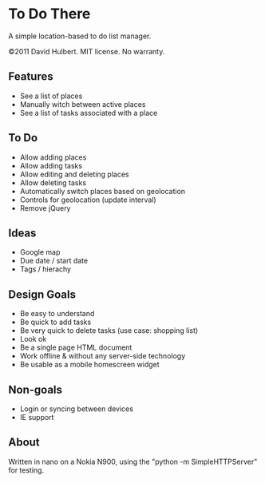 # To Do There

A simple location-based to do list manager.

©2011 David Hulbert. MIT license. No warranty.

## Features

* See a list of places
* Manually witch between active places
* See a list of tasks associated with a place

## To Do

* Allow adding places
* Allow adding tasks
* Allow editing and deleting places
* Allow deleting tasks
* Automatically switch places based on geolocation
* Controls for geolocation (update interval)
* Remove jQuery

## Ideas

* Google map
* Due date / start date
* Tags / hierachy

## Design Goals

* Be easy to understand
* Be quick to add tasks
* Be very quick to delete tasks (use case: shopping list)
* Look ok
* Be a single page HTML document
* Work offline & without any server-side technology
* Be usable as a mobile homescreen widget

## Non-goals

* Login or syncing between devices
* IE support

## About

Written in nano on a Nokia N900, using the 
"python -m SimpleHTTPServer" for testing.

